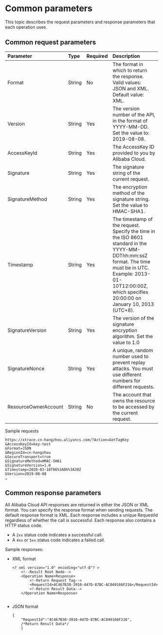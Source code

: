# Common parameters

This topic describes the request parameters and response parameters that each operation uses.

## Common request parameters

|Parameter|Type|Required|Description|
|:--------|:---|:-------|:----------|
|Format|String|No|The format in which to return the response. Valid values: JSON and XML. Default value: XML. |
|Version|String|Yes|The version number of the API, in the format of YYYY-MM-DD. Set the value to: 2019-08-08. |
|AccessKeyId|String|Yes|The AccessKey ID provided to you by Alibaba Cloud.|
|Signature|String|Yes|The signature string of the current request.|
|SignatureMethod|String|Yes|The encryption method of the signature string. Set the value to HMAC-SHA1. |
|Timestamp|String|Yes|The timestamp of the request. Specify the time in the ISO 8601 standard in the YYYY-MM-DDThh:mm:ssZ format. The time must be in UTC. Example: 2013-01-10T12:00:00Z, which specifies 20:00:00 on January 10, 2013 \(UTC+8\). |
|SignatureVersion|String|Yes|The version of the signature encryption algorithm. Set the value to 1.0 |
|SignatureNonce|String|Yes|A unique, random number used to prevent replay attacks. You must use different numbers for different requests. |
|ResourceOwnerAccount|String|No|The account that owns the resource to be accessed by the current request.|

Sample requests

```
https://xtrace.cn-hangzhou.aliyuncs.com/?Action=GetTagKey
&AccessKeyId=key-test
&Format=JSON
&RegionId=cn-hangzhou
&SecureTransport=true
&SignatureMethod=HMAC-SHA1
&SignatureVersion=1.0
&Timestamp=2020-03-18T06%3A06%3A30Z
&Version=2019-08-08
…
```

## Common response parameters

All Alibaba Cloud API responses are returned in either the JSON or XML format. You can specify the response format when sending requests. The default response format is XML. Each response includes a unique RequestId regardless of whether the call is successful. Each response also contains a HTTP status code.

-   A `2xx` status code indicates a successful call.
-   A `4xx` or `5xx` status code indicates a failed call.

Sample responses:

-   XML format

    ```
    <? xml version="1.0" encoding="utf-8"? > 
        <!--Result Root Node-->
        <Operation Name+Response>
            <!-Return Request Tag-->
            <RequestId>4C467B38-3910-447D-87BC-AC049166F216</RequestId>
            <!-Return Result Data-->
        </Operation Name+Response>
    						
    ```

-   JSON format

    ```
    {
        "RequestId":"4C467B38-3910-447D-87BC-AC049166F216",
        /*Return Result Data*/
        }
    ```


